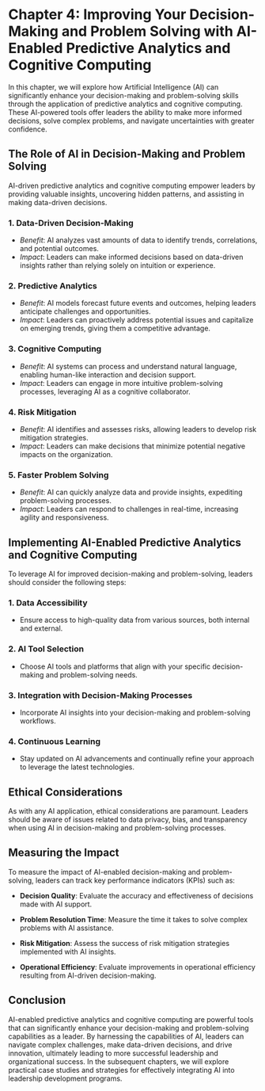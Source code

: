 Chapter 4: Improving Your Decision-Making and Problem Solving with AI-Enabled Predictive Analytics and Cognitive Computing
==========================================================================================================================

In this chapter, we will explore how Artificial Intelligence (AI) can significantly enhance your decision-making and problem-solving skills through the application of predictive analytics and cognitive computing. These AI-powered tools offer leaders the ability to make more informed decisions, solve complex problems, and navigate uncertainties with greater confidence.

The Role of AI in Decision-Making and Problem Solving
-----------------------------------------------------

AI-driven predictive analytics and cognitive computing empower leaders by providing valuable insights, uncovering hidden patterns, and assisting in making data-driven decisions.

### **1. Data-Driven Decision-Making**

* *Benefit*: AI analyzes vast amounts of data to identify trends, correlations, and potential outcomes.
* *Impact*: Leaders can make informed decisions based on data-driven insights rather than relying solely on intuition or experience.

### **2. Predictive Analytics**

* *Benefit*: AI models forecast future events and outcomes, helping leaders anticipate challenges and opportunities.
* *Impact*: Leaders can proactively address potential issues and capitalize on emerging trends, giving them a competitive advantage.

### **3. Cognitive Computing**

* *Benefit*: AI systems can process and understand natural language, enabling human-like interaction and decision support.
* *Impact*: Leaders can engage in more intuitive problem-solving processes, leveraging AI as a cognitive collaborator.

### **4. Risk Mitigation**

* *Benefit*: AI identifies and assesses risks, allowing leaders to develop risk mitigation strategies.
* *Impact*: Leaders can make decisions that minimize potential negative impacts on the organization.

### **5. Faster Problem Solving**

* *Benefit*: AI can quickly analyze data and provide insights, expediting problem-solving processes.
* *Impact*: Leaders can respond to challenges in real-time, increasing agility and responsiveness.

Implementing AI-Enabled Predictive Analytics and Cognitive Computing
--------------------------------------------------------------------

To leverage AI for improved decision-making and problem-solving, leaders should consider the following steps:

### **1. Data Accessibility**

* Ensure access to high-quality data from various sources, both internal and external.

### **2. AI Tool Selection**

* Choose AI tools and platforms that align with your specific decision-making and problem-solving needs.

### **3. Integration with Decision-Making Processes**

* Incorporate AI insights into your decision-making and problem-solving workflows.

### **4. Continuous Learning**

* Stay updated on AI advancements and continually refine your approach to leverage the latest technologies.

Ethical Considerations
----------------------

As with any AI application, ethical considerations are paramount. Leaders should be aware of issues related to data privacy, bias, and transparency when using AI in decision-making and problem-solving processes.

Measuring the Impact
--------------------

To measure the impact of AI-enabled decision-making and problem-solving, leaders can track key performance indicators (KPIs) such as:

* **Decision Quality**: Evaluate the accuracy and effectiveness of decisions made with AI support.

* **Problem Resolution Time**: Measure the time it takes to solve complex problems with AI assistance.

* **Risk Mitigation**: Assess the success of risk mitigation strategies implemented with AI insights.

* **Operational Efficiency**: Evaluate improvements in operational efficiency resulting from AI-driven decision-making.

Conclusion
----------

AI-enabled predictive analytics and cognitive computing are powerful tools that can significantly enhance your decision-making and problem-solving capabilities as a leader. By harnessing the capabilities of AI, leaders can navigate complex challenges, make data-driven decisions, and drive innovation, ultimately leading to more successful leadership and organizational success. In the subsequent chapters, we will explore practical case studies and strategies for effectively integrating AI into leadership development programs.
